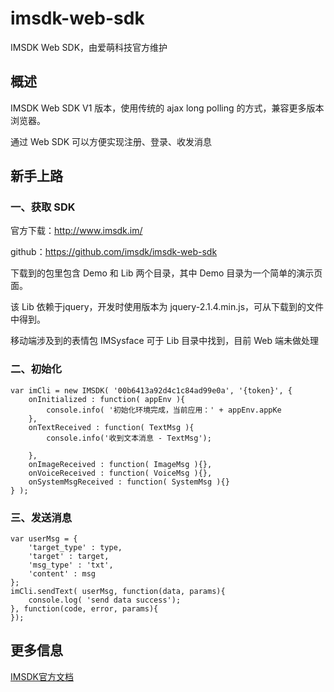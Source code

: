 # imsdk-web-sdk
IMSDK Web SDK，由爱萌科技官方维护



## 概述
IMSDK Web SDK V1 版本，使用传统的 ajax long polling 的方式，兼容更多版本浏览器。

通过 Web SDK 可以方便实现注册、登录、收发消息

## 新手上路
### 一、获取 SDK
  
  官方下载：http://www.imsdk.im/
  
  github：https://github.com/imsdk/imsdk-web-sdk

  下载到的包里包含 Demo 和 Lib 两个目录，其中 Demo 目录为一个简单的演示页面。

  该 Lib 依赖于jquery，开发时使用版本为 jquery-2.1.4.min.js，可从下载到的文件中得到。

  移动端涉及到的表情包 IMSysface 可于 Lib 目录中找到，目前 Web 端未做处理

### 二、初始化
```
var imCli = new IMSDK( '00b6413a92d4c1c84ad99e0a', '{token}', {
    onInitialized : function( appEnv ){
        console.info( '初始化环境完成，当前应用：' + appEnv.appKe
    },
    onTextReceived : function( TextMsg ){
        console.info('收到文本消息 - TextMsg');
         
    },
    onImageReceived : function( ImageMsg ){},
    onVoiceReceived : function( VoiceMsg ){},
    onSystemMsgReceived : function( SystemMsg ){}  
} );
```
### 三、发送消息
```
var userMsg = {
    'target_type' : type,
    'target' : target,
    'msg_type' : 'txt',
    'content' : msg
};
imCli.sendText( userMsg, function(data, params){
    console.log( 'send data success');
}, function(code, error, params){
});
```


## 更多信息
[IMSDK官方文档](http://docs.imsdk.im/display/dev/Web+SDK)
